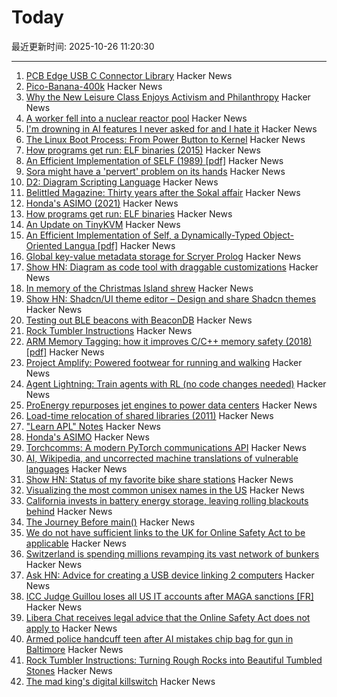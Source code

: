 # Today

最近更新时间: 2025-10-26 11:20:30

--- 
1. [PCB Edge USB C Connector Library](https://github.com/AnasMalas/pcb-edge-usb-c) Hacker News
2. [Pico-Banana-400k](https://github.com/apple/pico-banana-400k) Hacker News
3. [Why the New Leisure Class Enjoys Activism and Philanthropy](https://letter.palladiummag.com/p/early-article-why-the-new-leisure) Hacker News
4. [A worker fell into a nuclear reactor pool](https://www.nrc.gov/reading-rm/doc-collections/event-status/event/2025/20251022en?brid=vscAjql9kZL1FfGE7TYHVw#en57996:~:text=TRANSPORT%20OF%20CONTAMINATED%20PERSON%20OFFSITE) Hacker News
5. [I'm drowning in AI features I never asked for and I hate it](https://www.makeuseof.com/ai-features-being-rammed-down-our-throats/) Hacker News
6. [The Linux Boot Process: From Power Button to Kernel](https://www.0xkato.xyz/linux-boot/) Hacker News
7. [How programs get run: ELF binaries (2015)](https://lwn.net/Articles/631631/) Hacker News
8. [An Efficient Implementation of SELF (1989) [pdf]](https://courses.cs.washington.edu/courses/cse501/15sp/papers/chambers.pdf) Hacker News
9. [Sora might have a 'pervert' problem on its hands](https://www.businessinsider.com/sora-video-openai-fetish-content-my-face-problem-2025-10) Hacker News
10. [D2: Diagram Scripting Language](https://d2lang.com/tour/intro/) Hacker News
11. [Belittled Magazine: Thirty years after the Sokal affair](https://thebaffler.com/salvos/belittled-magazine-robbins) Hacker News
12. [Honda's ASIMO (2021)](https://www.robotsgottalents.com/post/asimo) Hacker News
13. [How programs get run: ELF binaries](https://lwn.net/Articles/631631/) Hacker News
14. [An Update on TinyKVM](https://fwsgonzo.medium.com/an-update-on-tinykvm-7a38518e57e9) Hacker News
15. [An Efficient Implementation of Self, a Dynamically-Typed Object-Oriented Langua [pdf]](https://courses.cs.washington.edu/courses/cse501/15sp/papers/chambers.pdf) Hacker News
16. [Global key-value metadata storage for Scryer Prolog](https://github.com/jjtolton/environment.pl) Hacker News
17. [Show HN: Diagram as code tool with draggable customizations](https://github.com/RohanAdwankar/oxdraw) Hacker News
18. [In memory of the Christmas Island shrew](https://news.mongabay.com/2025/10/in-memory-of-the-christmas-island-shrew/) Hacker News
19. [Show HN: Shadcn/UI theme editor – Design and share Shadcn themes](https://shadcnthemer.com) Hacker News
20. [Testing out BLE beacons with BeaconDB](https://blog.matthewbrunelle.com/testing-out-ble-beacons-with-beacondb/) Hacker News
21. [Rock Tumbler Instructions](https://rocktumbler.com/tips/rock-tumbler-instructions/) Hacker News
22. [ARM Memory Tagging: how it improves C/C++ memory safety (2018) [pdf]](https://llvm.org/devmtg/2018-10/slides/Serebryany-Stepanov-Tsyrklevich-Memory-Tagging-Slides-LLVM-2018.pdf) Hacker News
23. [Project Amplify: Powered footwear for running and walking](https://about.nike.com/en/newsroom/releases/nike-project-amplify-official-images) Hacker News
24. [Agent Lightning: Train agents with RL (no code changes needed)](https://github.com/microsoft/agent-lightning) Hacker News
25. [ProEnergy repurposes jet engines to power data centers](https://www.datacenterdynamics.com/en/news/proenergy-offers-repurposed-jet-engines-to-data-cent/) Hacker News
26. [Load-time relocation of shared libraries (2011)](https://eli.thegreenplace.net/2011/08/25/load-time-relocation-of-shared-libraries/) Hacker News
27. ["Learn APL" Notes](https://luksamuk.codes/pages/learn-apl.html) Hacker News
28. [Honda's ASIMO](https://www.robotsgottalents.com/post/asimo) Hacker News
29. [Torchcomms: A modern PyTorch communications API](https://pytorch.org/blog/torchcomms/) Hacker News
30. [AI, Wikipedia, and uncorrected machine translations of vulnerable languages](https://www.technologyreview.com/2025/09/25/1124005/ai-wikipedia-vulnerable-languages-doom-spiral/) Hacker News
31. [Show HN: Status of my favorite bike share stations](https://blog.alexboden.ca/toronto-bike-share-status/) Hacker News
32. [Visualizing the most common unisex names in the US](https://nameplay.org/blog/common-unisex-names-by-gender-ratio) Hacker News
33. [California invests in battery energy storage, leaving rolling blackouts behind](https://www.latimes.com/environment/story/2025-10-17/california-made-it-through-another-summer-without-a-flex-alert) Hacker News
34. [The Journey Before main()](https://amit.prasad.me/blog/before-main) Hacker News
35. [We do not have sufficient links to the UK for Online Safety Act to be applicable](https://libera.chat/news/advised) Hacker News
36. [Switzerland is spending millions revamping its vast network of bunkers](https://www.washingtonpost.com/world/2025/10/25/switzerland-nuclear-bunkers-overhaul/) Hacker News
37. [Ask HN: Advice for creating a USB device linking 2 computers](https://news.ycombinator.com/item?id=45706169) Hacker News
38. [ICC Judge Guillou loses all US IT accounts after MAGA sanctions [FR]](https://www.franceinfo.fr/replay-radio/nouveau-monde/quand-les-sanctions-internationales-emises-par-washington-imposent-une-vie-deconnectee-a-un-magistrat-francais_7545724.html) Hacker News
39. [Libera Chat receives legal advice that the Online Safety Act does not apply to](https://libera.chat/news/advised) Hacker News
40. [Armed police handcuff teen after AI mistakes chip bag for gun in Baltimore](https://www.bbc.com/news/articles/cgjdlx92lylo) Hacker News
41. [Rock Tumbler Instructions: Turning Rough Rocks into Beautiful Tumbled Stones](https://rocktumbler.com/tips/rock-tumbler-instructions/) Hacker News
42. [The mad king's digital killswitch](https://pluralistic.net/2025/10/20/post-american-internet/#huawei-with-american-characteristics) Hacker News
